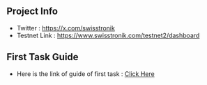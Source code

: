 ## Project Info

- Twitter : https://x.com/swisstronik
- Testnet Link : https://www.swisstronik.com/testnet2/dashboard

## First Task Guide

- Here is the link of guide of first task : [Click Here](https://github.com/dxzenith/Swisstronik-Testnet/blob/main/DEPLOY-SIMPLE-CONTRACT.md)
